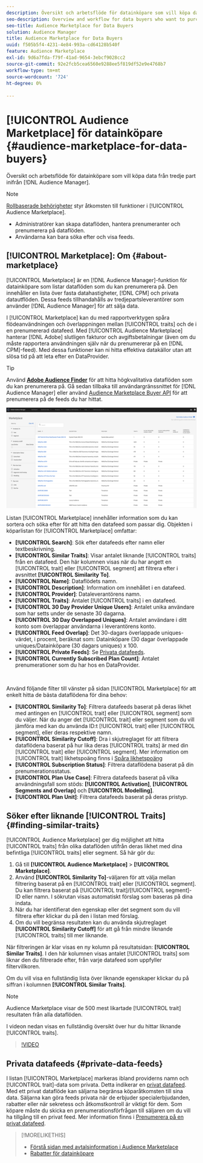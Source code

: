 ```yaml
---
description: Översikt och arbetsflöde för datainköpare som vill köpa data från tredje part inifrån Audience Manager
seo-description: Overview and workflow for data buyers who want to purchase third-party data from within Audience Manager
seo-title: Audience Marketplace for Data Buyers
solution: Audience Manager
title: Audience Marketplace for Data Buyers
uuid: f505b5f4-4231-4e84-993a-cd64128b540f
feature: Audience Marketplace
exl-id: 9d6a7fda-f79f-41ad-9654-3ebcf9028cc2
source-git-commit: 92e2fcb5cea6560e9288ee5f819df52e9e4768b7
workflow-type: tm+mt
source-wordcount: '724'
ht-degree: 0%

---
```


# [!UICONTROL Audience Marketplace] för datainköpare {#audience-marketplace-for-data-buyers}

Översikt och arbetsflöde för datainköpare som vill köpa data från tredje part inifrån [!DNL Audience Manager].

>[!NOTE]
>[Rollbaserade behörigheter](../../../reporting/reports-dashboard.md) styr åtkomsten till funktioner i [!UICONTROL Audience Marketplace].
>
>* Administratörer kan skapa dataflöden, hantera prenumeranter och prenumerera på dataflöden.
>* Användarna kan bara söka efter och visa feeds.

## [!UICONTROL Marketplace]: Om {#about-marketplace}

[!UICONTROL Marketplace] är en [!DNL Audience Manager]-funktion för datainköpare som listar dataflöden som du kan prenumerera på. Den innehåller en lista över fasta datahastigheter, [!DNL CPM] och privata datautflöden. Dessa feeds tillhandahålls av tredjepartsleverantörer som använder [!DNL Audience Manager] för att sälja data.

I [!UICONTROL Marketplace] kan du med rapportverktygen spåra flödeanvändningen och överlappningen mellan [!UICONTROL traits] och de i en prenumererad datafeed. Med [!UICONTROL Audience Marketplace] hanterar [!DNL Adobe] slutligen fakturor och avgiftsbetalningar (även om du måste rapportera användningen själv när du prenumererar på en [!DNL CPM]-feed). Med dessa funktioner kan ni hitta effektiva datakällor utan att slösa tid på att leta efter en DataProvider.

>[!TIP]
>
>Använd **[Adobe Audience Finder](https://www.adobe-audience-finder.com/)** för att hitta högkvalitativa dataflöden som du kan prenumerera på. Gå sedan tillbaka till användargränssnittet för [!DNL Audience Manager] eller använd [Audience Marketplace Buyer API](https://bank.demdex.com/portal/swagger/index.html#/Audience_Marketplace_Buyer_API) för att prenumerera på de feeds du har hittat.

![purchase-marketplace-overview](assets/buyer-marketplace-overview.png)

Listan [!UICONTROL Marketplace] innehåller information som du kan sortera och söka efter för att hitta den datafeed som passar dig. Objekten i köparlistan för [!UICONTROL Marketplace] omfattar:

* **[!UICONTROL Search]**: Sök efter datafeeds efter namn eller textbeskrivning.
* **[!UICONTROL Similar Traits]**: Visar antalet liknande [!UICONTROL traits] från en datafeed. Den här kolumnen visas när du har angett en [!UICONTROL trait] eller [!UICONTROL segment] att filtrera efter i avsnittet **[!UICONTROL Similarity To]**.
* **[!UICONTROL Name]**: Dataflödets namn.
* **[!UICONTROL Description]**: Information om innehållet i en datafeed.
* **[!UICONTROL Provider]**: Dataleverantörens namn.
* **[!UICONTROL Traits]**: Antalet [!UICONTROL traits] i en datafeed.
* **[!UICONTROL 30 Day Provider Unique Users]**: Antalet unika användare som har setts under de senaste 30 dagarna.
* **[!UICONTROL 30 Day Overlapped Uniques]**: Antalet användare i ditt konto som överlappar användarna i leverantörens konto.
* **[!UICONTROL Feed Overlap]**: Det 30-dagars överlappade uniques-värdet, i procent, beräknat som: Datainköpare (30 dagar överlappade uniques/Datainköpare (30 dagars uniques) x 100.
* **[!UICONTROL Private Feeds]**: Se [Privata datafeeds](../../../features/audience-marketplace/marketplace-private-feeds.md).
* **[!UICONTROL Currently Subscribed Plan Count]**: Antalet prenumerationer som du har hos en DataProvider.

 

Använd följande filter till vänster på sidan [!UICONTROL Marketplace] för att enkelt hitta de bästa dataflödena för dina behov:

* **[!UICONTROL Similarity To]**: Filtrera datafeeds baserat på deras likhet med antingen en [!UICONTROL trait] eller [!UICONTROL segment] som du väljer. När du anger det [!UICONTROL trait] eller segment som du vill jämföra med kan du använda ID:t [!UICONTROL trait] eller [!UICONTROL segment], eller deras respektive namn.
* **[!UICONTROL Similarity Cutoff]**: Dra i skjutreglaget för att filtrera dataflödena baserat på hur lika deras [!UICONTROL traits] är med din [!UICONTROL trait] eller [!UICONTROL segment]. Mer information om [!UICONTROL trait] likhetspoäng finns i [Spåra likhetspoäng](../../segments/trait-recommendations.md#trait-similarity-score)
* **[!UICONTROL Subscription Status]**: Filtrera dataflödena baserat på din prenumerationsstatus.
* **[!UICONTROL Plan Use Case]**: Filtrera datafeeds baserat på vilka användningsfall som stöds: **[!UICONTROL Activation]**, **[!UICONTROL Segments and Overlap]** och **[!UICONTROL Modelling]**.
* **[!UICONTROL Plan Unit]**: Filtrera datafeeds baserat på deras pristyp.

## Söker efter liknande [!UICONTROL Traits] {#finding-similar-traits}

[!UICONTROL Audience Marketplace] ger dig möjlighet att hitta [!UICONTROL traits] från olika dataflöden utifrån deras likhet med dina befintliga [!UICONTROL traits] eller segment. Så här gör du:

1. Gå till **[!UICONTROL Audience Marketplace]** > **[!UICONTROL Marketplace]**.
2. Använd **[!UICONTROL Similarity To]**-väljaren för att välja mellan filtrering baserat på en [!UICONTROL trait] eller [!UICONTROL segment]. Du kan filtrera baserat på [!UICONTROL trait]/[!UICONTROL segment]-ID eller namn. I sökrutan visas automatiskt förslag som baseras på dina indata.
3. När du har identifierat den egenskap eller det segment som du vill filtrera efter klickar du på den i listan med förslag.
4. Om du vill begränsa resultaten kan du använda skjutreglaget **[!UICONTROL Similarity Cutoff]** för att gå från mindre liknande [!UICONTROL traits] till mer liknande.

När filtreringen är klar visas en ny kolumn på resultatsidan: **[!UICONTROL Similar Traits]**. I den här kolumnen visas antalet [!UICONTROL traits] som liknar den du filtrerade efter, från varje datafeed som uppfyller filtervillkoren.

Om du vill visa en fullständig lista över liknande egenskaper klickar du på siffran i kolumnen **[!UICONTROL Similar Traits]**.

>[!NOTE]
>
> Audience Marketplace visar de 500 mest likartade [!UICONTROL trait] resultaten från alla dataflöden.

I videon nedan visas en fullständig översikt över hur du hittar liknande [!UICONTROL traits].

>[!VIDEO](https://video.tv.adobe.com/v/29370/)

## Privata datafeeds {#private-data-feeds}

I listan [!UICONTROL Marketplace] markeras ibland providerns namn och [!UICONTROL trait]-data som privata. Detta indikerar en [privat datafeed](../../../features/audience-marketplace/marketplace-private-feeds.md). Med ett privat dataflöde kan säljarna begränsa köparåtkomsten till sina data. Säljarna kan göra feeds privata när de erbjuder specialerbjudanden, rabatter eller när sekretess och åtkomstkontroll är viktigt för dem. Som köpare måste du skicka en prenumerationsförfrågan till säljaren om du vill ha tillgång till en privat feed. Mer information finns i [Prenumerera på en privat datafeed](../../../features/audience-marketplace/marketplace-data-buyers/marketplace-manage-subscriptions.md#subscript-private-data-feed).

>[!MORELIKETHIS]
>
>* [Förstå sidan med avtalsinformation i Audience Marketplace](../../../features/audience-marketplace/marketplace-data-buyers/marketplace-manage-subscriptions.md#marketplace-buyer-details)
>* [Rabatter för datainköpare](../../../features/audience-marketplace/marketplace-data-buyers/marketplace-manage-subscriptions.md#buyer-discount)
